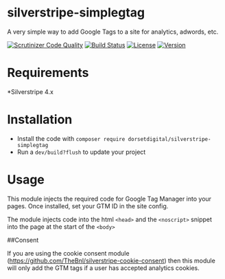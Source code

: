 # silverstripe-simplegtag
A very simple way to add Google Tags to a site for analytics, adwords, etc.

[![Scrutinizer Code Quality](https://scrutinizer-ci.com/g/DorsetDigital/silverstripe-simplegtag/badges/quality-score.png?b=master)](https://scrutinizer-ci.com/g/DorsetDigital/silverstripe-simplegtag/?branch=master)
[![Build Status](https://scrutinizer-ci.com/g/DorsetDigital/silverstripe-simplegtag/badges/build.png?b=master)](https://scrutinizer-ci.com/g/DorsetDigital/silverstripe-simplegtag/build-status/master)
[![License](https://img.shields.io/badge/License-BSD%203--Clause-blue.svg)](LICENSE.md)
[![Version](http://img.shields.io/packagist/v/dorsetdigital/silverstripe-simplegtag.svg?style=flat)](https://packagist.org/packages/dorsetdigital/silverstripe-simplegtag)

# Requirements
*Silverstripe 4.x


# Installation
* Install the code with `composer require dorsetdigital/silverstripe-simplegtag`
* Run a `dev/build?flush` to update your project

# Usage
This module injects the required code for Google Tag Manager into your pages.
Once installed, set your GTM ID in the site config.

The module injects code into the html `<head>` and the `<noscript>` snippet into the page at the start of the `<body>`

 
##Consent

If you are using the cookie consent module (https://github.com/TheBnl/silverstripe-cookie-consent) then this module will only add the GTM tags if a user has accepted analytics cookies.